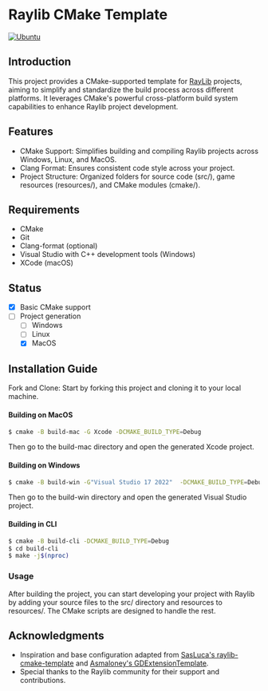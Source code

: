 # Raylib CMake Template
[![Ubuntu](https://github.com/efreyu/raylib-cmake-template/actions/workflows/ubuntu.yml/badge.svg)](https://github.com/efreyu/raylib-cmake-template/actions/workflows/ubuntu.yml)
## Introduction

This project provides a CMake-supported template for [RayLib](https://github.com/raysan5/raylib) projects, aiming to simplify and standardize the build process across different platforms. It leverages CMake's powerful cross-platform build system capabilities to enhance Raylib project development.

## Features

- CMake Support: Simplifies building and compiling Raylib projects across Windows, Linux, and MacOS.
- Clang Format: Ensures consistent code style across your project.
- Project Structure: Organized folders for source code (src/), game resources (resources/), and CMake modules (cmake/).

## Requirements
- CMake
- Git
- Clang-format (optional)
- Visual Studio with C++ development tools (Windows)
- XCode (macOS)

## Status

- [x] Basic CMake support
- [ ] Project generation
  - [ ] Windows
  - [ ] Linux
  - [x] MacOS

## Installation Guide
Fork and Clone: Start by forking this project and cloning it to your local machine.

#### Building on MacOS
```bash
$ cmake -B build-mac -G Xcode -DCMAKE_BUILD_TYPE=Debug
``` 
Then go to the build-mac directory and open the generated Xcode project.

#### Building on Windows
```bash
$ cmake -B build-win -G"Visual Studio 17 2022"  -DCMAKE_BUILD_TYPE=Debug
```
Then go to the build-win directory and open the generated Visual Studio project.

#### Building in CLI
```bash
$ cmake -B build-cli -DCMAKE_BUILD_TYPE=Debug
$ cd build-cli
$ make -j$(nproc)
```

### Usage
After building the project, you can start developing your project with Raylib by adding your source files to the src/ directory and resources to resources/. The CMake scripts are designed to handle the rest.

## Acknowledgments
- Inspiration and base configuration adapted from [SasLuca's raylib-cmake-template](https://github.com/SasLuca/raylib-cmake-template) and [Asmaloney's GDExtensionTemplate](https://github.com/asmaloney/GDExtensionTemplate).
- Special thanks to the Raylib community for their support and contributions.
